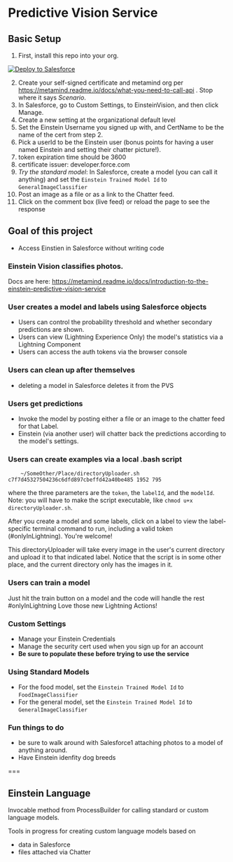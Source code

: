 # Predictive Vision Service

## Basic Setup

1. First, install this repo into your org.

  <a href="https://githubsfdeploy.herokuapp.com">
  <img alt="Deploy to Salesforce"
       src="https://raw.githubusercontent.com/afawcett/githubsfdeploy/master/deploy.png">
  </a>


2. Create your self-signed certificate and metamind org per https://metamind.readme.io/docs/what-you-need-to-call-api . Stop where it says *Scenario*.
3. In Salesforce, go to Custom Settings, to EinsteinVision, and then click Manage.
4. Create a new setting at the organizational default level
5. Set the Einstein Username you signed up with, and CertName to be the name of the cert from step 2.
6. Pick a userId to be the Einstein user (bonus points for having a user named Einstein and setting their chatter picture!).
7. token expiration time should be 3600
8. certificate issuer: developer.force.com
9. *Try the standard model*: In Salesforce, create a model (you can call it anything) and set the `Einstein Trained Model Id` to `GeneralImageClassifier`
10. Post an image as a file or as a link to the Chatter feed.
11. Click on the comment box (live feed) or reload the page to see the response

## Goal of this project
* Access Einstien in Salesforce without writing code

### Einstein Vision classifies photos.
Docs are here:
https://metamind.readme.io/docs/introduction-to-the-einstein-predictive-vision-service

### User creates a model and labels using Salesforce objects

  * Users can control the probability threshold and whether secondary predictions are shown.
  * Users can view (Lightning Experience Only) the model's statistics via a Lightning Component
  * Users can access the auth tokens via the browser console

### Users can clean up after themselves

* deleting a model in Salesforce deletes it from the PVS

### Users get predictions

* Invoke the model by posting either a file or an image to the chatter feed for that Label.
* Einstein (via another user) will chatter back the predictions according to the model's settings.

### Users can create examples via a local .bash script

```
	~/SomeOther/Place/directoryUploader.sh c7f7d45327504236c6dfd897cbeffd42a40be485 1952 795
```
where the three parameters are the `token`, the `labelId`, and the `modelId`. Note: you will have to make the script executable, like `chmod u+x directoryUploader.sh`.

After you create a model and some labels, click on a label to view the label-specific terminal command to run, including a valid token (#onlyInLightning).  You're welcome!

This directoryUploader will take every image in the user's current directory and upload it to that indicated label. Notice that the script is in some other place, and the current directory only has the images in it.

### Users can train a model

Just hit the train button on a model and the code will handle the rest #onlyInLightning Love those new Lightning Actions!

### Custom Settings

* Manage your Einstein Credentials
* Manage the security cert used when you sign up for an account
* **Be sure to populate these before trying to use the service**

### Using Standard Models
* For the food model, set the `Einstein Trained Model Id` to `FoodImageClassifier`
* For the general model, set the `Einstein Trained Model Id` to `GeneralImageClassifier`

### Fun things to do
* be sure to walk around with Salesforce1 attaching photos to a model of anything around.
* Have Einstein idenfity dog breeds

===

## Einstein Language

Invocable method from ProcessBuilder for calling standard or custom language models.

Tools in progress for creating custom language models based on
* data in Salesforce
* files attached via Chatter